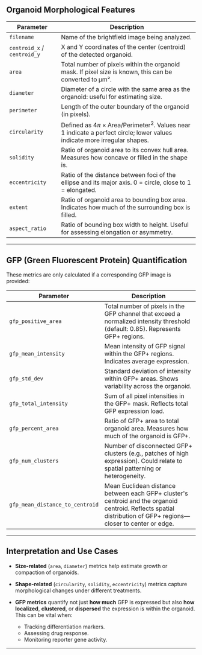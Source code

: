 ## **Organoid Morphological Features**

| Parameter                   | Description                                                                                                                                      |
| --------------------------- | ------------------------------------------------------------------------------------------------------------------------------------------------ |
| `filename`                  | Name of the brightfield image being analyzed.                                                                                                    |
| `centroid_x` / `centroid_y` | X and Y coordinates of the center (centroid) of the detected organoid.                                                                           |
| `area`                      | Total number of pixels within the organoid mask. If pixel size is known, this can be converted to μm².                                           |
| `diameter`                  | Diameter of a circle with the same area as the organoid: useful for estimating size.                                                             |
| `perimeter`                 | Length of the outer boundary of the organoid (in pixels).                                                                                        |
| `circularity`               | Defined as $4\pi \times \text{Area} / \text{Perimeter}^2$. Values near 1 indicate a perfect circle; lower values indicate more irregular shapes. |
| `solidity`                  | Ratio of organoid area to its convex hull area. Measures how concave or filled in the shape is.                                                  |
| `eccentricity`              | Ratio of the distance between foci of the ellipse and its major axis. 0 = circle, close to 1 = elongated.                                        |
| `extent`                    | Ratio of organoid area to bounding box area. Indicates how much of the surrounding box is filled.                                                |
| `aspect_ratio`              | Ratio of bounding box width to height. Useful for assessing elongation or asymmetry.                                                             |

---

## **GFP (Green Fluorescent Protein) Quantification**

These metrics are only calculated if a corresponding GFP image is provided:

| Parameter                       | Description                                                                                                                                                     |
| ------------------------------- | --------------------------------------------------------------------------------------------------------------------------------------------------------------- |
| `gfp_positive_area`             | Total number of pixels in the GFP channel that exceed a normalized intensity threshold (default: 0.85). Represents GFP+ regions.                                |
| `gfp_mean_intensity`            | Mean intensity of GFP signal within the GFP+ regions. Indicates average expression.                                                                             |
| `gfp_std_dev`                   | Standard deviation of intensity within GFP+ areas. Shows variability across the organoid.                                                                       |
| `gfp_total_intensity`           | Sum of all pixel intensities in the GFP+ mask. Reflects total GFP expression load.                                                                              |
| `gfp_percent_area`              | Ratio of GFP+ area to total organoid area. Measures how much of the organoid is GFP+.                                                                           |
| `gfp_num_clusters`              | Number of disconnected GFP+ clusters (e.g., patches of high expression). Could relate to spatial patterning or heterogeneity.                                   |
| `gfp_mean_distance_to_centroid` | Mean Euclidean distance between each GFP+ cluster's centroid and the organoid centroid. Reflects spatial distribution of GFP+ regions—closer to center or edge. |

---

## **Interpretation and Use Cases**

* **Size-related** (`area`, `diameter`) metrics help estimate growth or compaction of organoids.
* **Shape-related** (`circularity`, `solidity`, `eccentricity`) metrics capture morphological changes under different treatments.
* **GFP metrics** quantify not just **how much** GFP is expressed but also **how localized**, **clustered**, or **dispersed** the expression is within the organoid. This can be vital when:

  * Tracking differentiation markers.
  * Assessing drug response.
  * Monitoring reporter gene activity.

---

